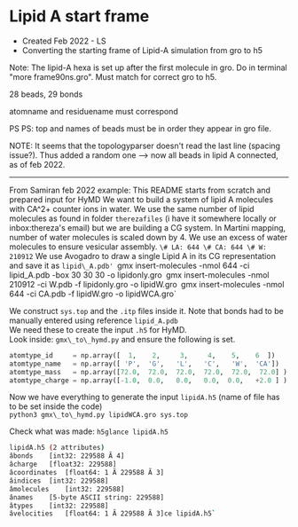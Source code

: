 # Lipid A start frame
* Created Feb 2022 -  LS
* Converting the starting frame of Lipid-A simulation from gro to h5

Note: The lipid-A hexa is set up after the first molecule in gro. Do in terminal
"more frame90ns.gro". Must match for correct gro to h5.

28 beads, 29 bonds

atomname and residuename must correspond

PS PS: top and names of beads must be in order they appear in gro file.

NOTE: It seems that the topologyparser doesn't read the last line (spacing issue?). Thus added
a random one --> now all beads in lipid A connected, as of feb 2022.

----------------------------------------------------
From Samiran feb 2022 example:
This README starts from scratch and prepared input for HyMD
We want to build a system of lipid A molecules with CA^2+ counter ions in water.
We use the same number of lipid molecules as found in folder `therezafiles` (i have it somewhere locally or inbox:thereza's email) but we are building a CG system.
In Martini mapping, number of water molecules is scaled down by 4. We use an excess of water molecules to ensure vesicular assembly.
` \# LA: 644
  \# CA: 644
  \# W:  210912
`
We use Avogadro to draw a single Lipid A in its CG representation and save it as `lipid\_A.pdb'
`gmx insert-molecules -nmol 644 -ci lipid\_A.pdb -box 30 30 30 -o lipidonly.gro`
`gmx insert-molecules -nmol 210912 -ci W.pdb -f lipidonly.gro  -o lipidW.gro`
`gmx insert-molecules -nmol 644 -ci CA.pdb -f lipidW.gro  -o lipidWCA.gro`

We construct `sys.top` and the `.itp` files inside it. Note that bonds had to be manually entered using reference `lipid_A.pdb`   
We need these to create the input `.h5` for HyMD.  
Look inside: `gmx\_to\_hymd.py` and ensure the following is set.  
```python
atomtype_id     = np.array([  1,    2,     3,     4,    5,    6  ])
atomtype_name   = np.array([ 'P',  'G',   'L',   'C',   'W',  'CA'])
atomtype_mass   = np.array([72.0,  72.0,  72.0,  72.0,  72.0,  72.0] )
atomtype_charge = np.array([-1.0,  0.0,   0.0,   0.0,  0.0,   +2.0 ] )
```
Now we have everything to generate the input `lipidA.h5` (name of file has to be set inside the code)  
`python3 gmx\_to\_hymd.py lipidWCA.gro sys.top`  

Check what was made:
`h5glance lipidA.h5`
```bash
lipidA.h5 (2 attributes)
âbonds	[int32: 229588 Ã 4]
âcharge	[float32: 229588]
âcoordinates	[float64: 1 Ã 229588 Ã 3]
âindices	[int32: 229588]
âmolecules	[int32: 229588]
ânames	[5-byte ASCII string: 229588]
âtypes	[int32: 229588]
âvelocities	[float64: 1 Ã 229588 Ã 3]ce lipidA.h5`
```
